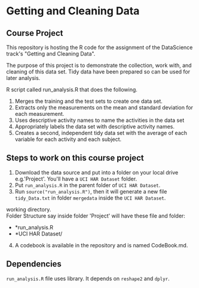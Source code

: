 # Getting and Cleaning Data

## Course Project

This repository is hosting the R code for the assignment of the DataScience track's "Getting and Cleaning Data".

The purpose of this project is to demonstrate the collection, work with, and cleaning of this data set. Tidy data have been prepared so can be used for later analysis.

R script called run_analysis.R that does the following.

1. Merges the training and the test sets to create one data set.
2. Extracts only the measurements on the mean and standard deviation for each measurement.
3. Uses descriptive activity names to name the activities in the data set
4. Appropriately labels the data set with descriptive activity names.
5. Creates a second, independent tidy data set with the average of each variable for each activity and each subject.

## Steps to work on this course project

1. Download the data source and put into a folder on your local drive e.g.'Project'. You'll have a ```UCI HAR Dataset``` folder.
2. Put ```run_analysis.R``` in the parent folder of ```UCI HAR Dataset```. 
3. Run ```source("run_analysis.R")```, then it will generate a new file ```tidy_Data.txt``` in folder ```mergedata``` inside the ```UCI HAR Dataset```.         

 working directory.                                                    
 Folder Structure say inside folder 'Project' will have these file and folder:      
 - *run_analysis.R                                                     
 - *UCI HAR Dataset/

4. A codebook is available in the repository and is named CodeBook.md.


## Dependencies

```run_analysis.R``` file uses library. It depends on ```reshape2``` and ```dplyr```. 
